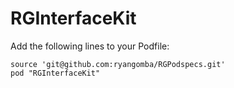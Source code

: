 # RGInterfaceKit

Add the following lines to your Podfile:

    source 'git@github.com:ryangomba/RGPodspecs.git'
    pod "RGInterfaceKit"

